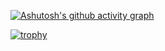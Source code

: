 [![Ashutosh's github activity graph](https://github-readme-activity-graph.vercel.app/graph?username=ASTEC-CO-LTD)](https://github.com/ashutosh00710/github-readme-activity-graph)

 [![trophy](https://github-profile-trophy.vercel.app/?username=ASTEC-CO-LTD&theme=dark_lover&count_private=true&column=7&margin-w=15&margin-h=15)]()
